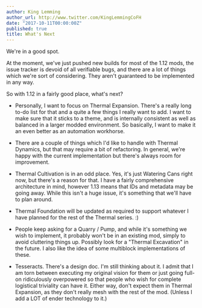 ```yaml
---
author: King Lemming
author_url: http://www.twitter.com/KingLemmingCoFH
date: "2017-10-11T00:00:00Z"
published: true
title: What's Next
---
```


We're in a good spot.

At the moment, we've just pushed new builds for most of the 1.12 mods, the
issue tracker is devoid of all verifiable bugs, and there are a lot of things
which we're sort of considering. They aren't guaranteed to be implemented in any
way.

So with 1.12 in a fairly good place, what's next?

- Personally, I want to focus on Thermal Expansion. There's a really long to-do
list for that and a quite a few things I really want to add. I want to make sure
that it sticks to a theme, and is internally consistent as well as balanced in a
larger modded environment. So basically, I want to make it an even better as an
automation workhorse.

- There are a couple of things which I'd like to handle with Thermal Dynamics,
but that may require a bit of refactoring. In general, we're happy with the
current implementation but there's always room for improvement.

- Thermal Cultivation is in an odd place. Yes, it's just Watering Cans right
now, but there's a reason for that. I have a fairly comprehensive architecture
in mind, however 1.13 means that IDs and metadata may be going away. While this
isn't a huge issue, it's something that we'll have to plan around.

- Thermal Foundation will be updated as required to support whatever I have
planned for the rest of the Thermal series. :)

- People keep asking for a Quarry / Pump, and while it's something we wish to
implement, it probably won't be in an existing mod, simply to avoid cluttering
things up. Possibly look for a "Thermal Excavation" in the future. I also like
the idea of some multiblock implementations of these.

- Tesseracts. There's a design doc. I'm still thinking about it. I admit that I
am torn between executing my original vision for them or just going full-on
ridiculously overpowered so that people who wish for complete logistical
triviality can have it. Either way, don't expect them in Thermal Expansion, as
they don't really mesh with the rest of the mod. (Unless I add a LOT of ender
technology to it.)
